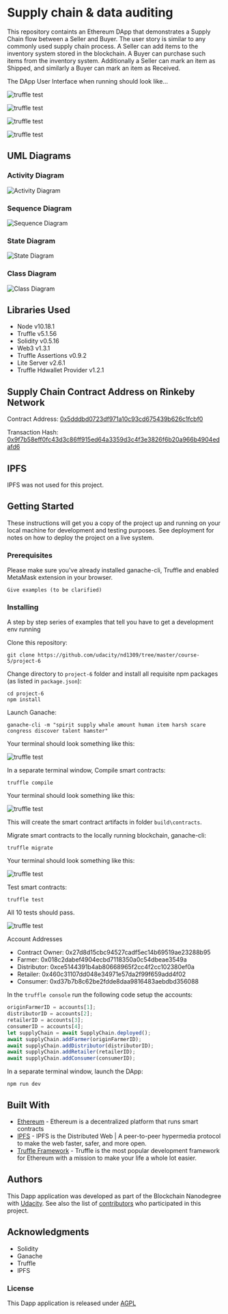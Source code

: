 # Supply chain & data auditing

This repository containts an Ethereum DApp that demonstrates a Supply Chain flow between a Seller and Buyer. The user story is similar to any commonly used supply chain process. A Seller can add items to the inventory system stored in the blockchain. A Buyer can purchase such items from the inventory system. Additionally a Seller can mark an item as Shipped, and similarly a Buyer can mark an item as Received.

The DApp User Interface when running should look like...

![truffle test](images/ftc_product_overview.png)

![truffle test](images/ftc_farm_details.png)

![truffle test](images/ftc_product_details.png)

![truffle test](images/ftc_transaction_history.png)

## UML Diagrams

### Activity Diagram

![Activity Diagram](./uml_diagrams/Supply%20Chain%20Dapp%20-%20Activity%20Diagram.png)

### Sequence Diagram

![Sequence Diagram](./uml_diagrams/Supply%20Chain%20Dapp%20-%20Sequence%20Diagram.png)

### State Diagram

![State Diagram](./uml_diagrams/Supply%20Chain%20Dapp%20-%20State%20Diagram.png)

### Class Diagram

![Class Diagram](./uml_diagrams/Supply%20Chain%20Dapp%20-%20Class%20Diagram.png)

## Libraries Used

* Node v10.18.1
* Truffle v5.1.56
* Solidity v0.5.16
* Web3 v1.3.1
* Truffle Assertions v0.9.2
* Lite Server v2.6.1
* Truffle Hdwallet Provider v1.2.1

## Supply Chain Contract Address on Rinkeby Network

Contract Address: [0x5dddbd0723df971a10c93cd675439b626c1fcbf0](https://rinkeby.etherscan.io/address/0x5dddbd0723df971a10c93cd675439b626c1fcbf0)

Transaction Hash: [0x9f7b58eff0fc43d3c86ff915ed64a3359d3c4f3e3826f6b20a966b4904edafd6](https://rinkeby.etherscan.io/tx/0x9f7b58eff0fc43d3c86ff915ed64a3359d3c4f3e3826f6b20a966b4904edafd6)

## IPFS

IPFS was not used for this project.

## Getting Started

These instructions will get you a copy of the project up and running on your local machine for development and testing purposes. See deployment for notes on how to deploy the project on a live system.

### Prerequisites

Please make sure you've already installed ganache-cli, Truffle and enabled MetaMask extension in your browser.

```
Give examples (to be clarified)
```

### Installing

A step by step series of examples that tell you have to get a development env running

Clone this repository:

```
git clone https://github.com/udacity/nd1309/tree/master/course-5/project-6
```

Change directory to ```project-6``` folder and install all requisite npm packages (as listed in ```package.json```):

```
cd project-6
npm install
```

Launch Ganache:

```
ganache-cli -m "spirit supply whale amount human item harsh scare congress discover talent hamster"
```

Your terminal should look something like this:

![truffle test](images/ganache-cli.png)

In a separate terminal window, Compile smart contracts:

```
truffle compile
```

Your terminal should look something like this:

![truffle test](images/truffle_compile.png)

This will create the smart contract artifacts in folder ```build\contracts```.

Migrate smart contracts to the locally running blockchain, ganache-cli:

```
truffle migrate
```

Your terminal should look something like this:

![truffle test](images/truffle_migrate.png)

Test smart contracts:

```
truffle test
```

All 10 tests should pass.

![truffle test](images/truffle_test.png)

Account Addresses
* Contract Owner: 0x27d8d15cbc94527cadf5ec14b69519ae23288b95
* Farmer: 0x018c2dabef4904ecbd7118350a0c54dbeae3549a
* Distributor: 0xce5144391b4ab80668965f2cc4f2cc102380ef0a
* Retailer: 0x460c31107dd048e34971e57da2f99f659add4f02
* Consumer: 0xd37b7b8c62be2fdde8daa9816483aebdbd356088

In the `truffle console` run the following code setup the accounts:

```js
originFarmerID = accounts[1];
distributorID = accounts[2];
retailerID = accounts[3];
consumerID = accounts[4];
let supplyChain = await SupplyChain.deployed();
await supplyChain.addFarmer(originFarmerID);
await supplyChain.addDistributor(distributorID);
await supplyChain.addRetailer(retailerID);
await supplyChain.addConsumer(consumerID);
```

In a separate terminal window, launch the DApp:

```
npm run dev
```

## Built With

* [Ethereum](https://www.ethereum.org/) - Ethereum is a decentralized platform that runs smart contracts
* [IPFS](https://ipfs.io/) - IPFS is the Distributed Web | A peer-to-peer hypermedia protocol
to make the web faster, safer, and more open.
* [Truffle Framework](http://truffleframework.com/) - Truffle is the most popular development framework for Ethereum with a mission to make your life a whole lot easier.


## Authors

This Dapp application was developed as part of the Blockchain Nanodegree with [Udacity](http://www.udacity.com).
See also the list of [contributors](https://https://github.com/derekzak/supply_chain_dapp/graphs/contributors) who participated in this project.

## Acknowledgments

* Solidity
* Ganache
* Truffle
* IPFS

### License

This Dapp application is released under [AGPL](http://www.gnu.org/licenses/agpl-3.0-standalone.html)
